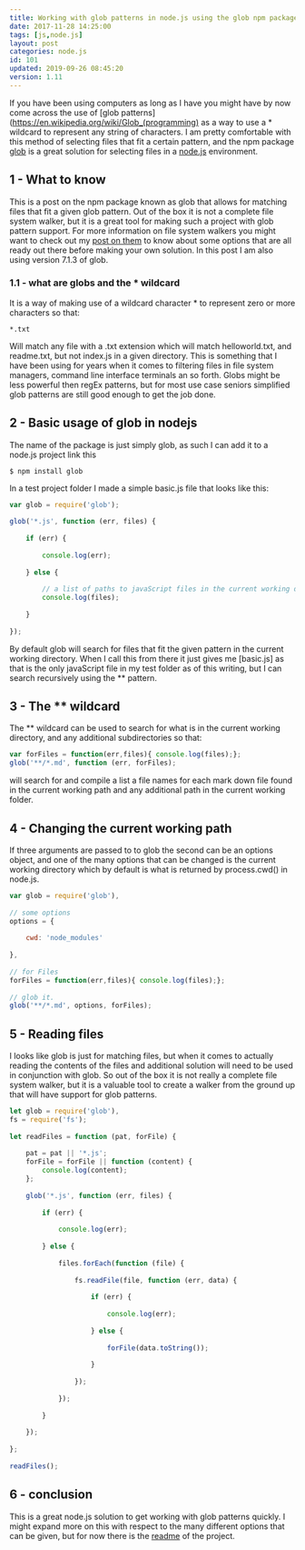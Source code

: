 ```yaml
---
title: Working with glob patterns in node.js using the glob npm package
date: 2017-11-28 14:25:00
tags: [js,node.js]
layout: post
categories: node.js
id: 101
updated: 2019-09-26 08:45:20
version: 1.11
---
```


If you have been using computers as long as I have you might have by now come across the use of [glob patterns](https://en.wikipedia.org/wiki/Glob_(programming) as a way to use a \* wildcard to represent any string of characters. I am pretty comfortable with this method of selecting files that fit a certain pattern, and the npm package [glob](
https://www.npmjs.com/package/glob) is a great solution for selecting files in a [node.js](https://nodejs.org/en/) environment.

<!-- more -->

## 1 - What to know

This is a post on the npm package known as glob that allows for matching files that fit a given glob pattern. Out of the box it is not a complete file system walker, but it is a great tool for making such a project with glob pattern support. For more information on file system walkers you might want to check out my [post on them](/2018/07/20/nodejs-ways-to-walk-a-file-system/) to know about some options that are all ready out there before making your own solution. In this post I am also using version 7.1.3 of glob.

### 1.1 - what are globs and the \* wildcard

It is a way of making use of a wildcard character \* to represent zero or more characters so that:

```
*.txt
```

Will match any file with a .txt extension which will match helloworld.txt, and readme.txt, but not index.js in a given directory. This is something that I have been using for years when it comes to filtering files in file system managers, command line interface terminals an so forth. Globs might be less powerful then regEx patterns, but for most use case seniors simplified glob patterns are still good enough to get the job done.

## 2 - Basic usage of glob in nodejs

The name of the package is just simply glob, as such I can add it to a node.js project link this

```
$ npm install glob
```

In a test project folder I made a simple basic.js file that looks like this:

```js
var glob = require('glob');
 
glob('*.js', function (err, files) {
 
    if (err) {
 
        console.log(err);
 
    } else {
 
        // a list of paths to javaScript files in the current working directory
        console.log(files);
 
    }
 
});
```

By default glob will search for files that fit the given pattern in the current working directory. When I call this from there it just gives me \[basic.js\] as that is the only javaScript file in my test folder as of this writing, but I can search recursively using the \*\* pattern.

## 3 - The ** wildcard

The ** wildcard can be used to search for what is in the current working directory, and any additional subdirectories so that:

```js
var forFiles = function(err,files){ console.log(files);};
glob('**/*.md', function (err, forFiles);
```

will search for and compile a list a file names for each mark down file found in the current working path and any additional path in the current working folder.

## 4 - Changing the current working path

If three arguments are passed to to glob the second can be an options object, and one of the many options that can be changed is the current working directory which by default is what is returned by process.cwd() in node.js.

```js
var glob = require('glob'),
 
// some options
options = {
 
    cwd: 'node_modules'
 
},
 
// for Files
forFiles = function(err,files){ console.log(files);};
 
// glob it.
glob('**/*.md', options, forFiles);
```

## 5 - Reading files

I looks like glob is just for matching files, but when it comes to actually reading the contents of the files and additional solution will need to be used in conjunction with glob. So out of the box it is not really a complete file system walker, but it is a valuable tool to create a walker from the ground up that will have support for glob patterns.

```js
let glob = require('glob'),
fs = require('fs');
 
let readFiles = function (pat, forFile) {
 
    pat = pat || '*.js';
    forFile = forFile || function (content) {
        console.log(content);
    };
 
    glob('*.js', function (err, files) {
 
        if (err) {
 
            console.log(err);
 
        } else {
 
            files.forEach(function (file) {
 
                fs.readFile(file, function (err, data) {
 
                    if (err) {
 
                        console.log(err);
 
                    } else {
 
                        forFile(data.toString());
 
                    }
 
                });
 
            });
 
        }
 
    });
 
};
 
readFiles();
```

## 6 - conclusion

This is a great node.js solution to get working with glob patterns quickly. I might expand more on this with respect to the many different options that can be given, but for now there is the [readme](https://github.com/isaacs/node-glob/blob/master/README.md) of the project.